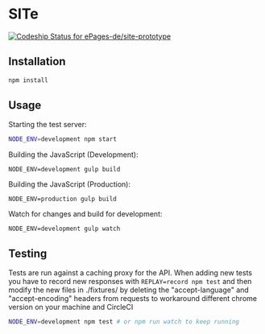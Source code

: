 # SITe

[ ![Codeship Status for ePages-de/site-prototype](https://codeship.com/projects/2c3bb520-02dd-0133-ab60-36fe44f74615/status?branch=master)](https://codeship.com/projects/89026)

## Installation

```sh
npm install
```

## Usage

Starting the test server:

```sh
NODE_ENV=development npm start
```

Building the JavaScript (Development):

```
NODE_ENV=development gulp build
```

Building the JavaScript (Production):

```
NODE_ENV=production gulp build
```

Watch for changes and build for development:

```
NODE_ENV=development gulp watch
```

## Testing

Tests are run against a caching proxy for the API. When adding new tests you
have to record new responses with `REPLAY=record npm test` and then modify the
new files in ./fixtures/ by deleting the "accept-language" and
"accept-encoding" headers from requests to workaround different chrome version
on your machine and CircleCI

```sh
NODE_ENV=development npm test # or npm run watch to keep running
```
